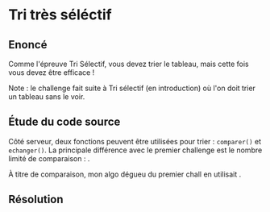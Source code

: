 # Tri très séléctif

## Enoncé

Comme l'épreuve Tri Sélectif, vous devez trier le tableau, mais cette fois vous devez être efficace !

Note : le challenge fait suite à Tri sélectif (en introduction) où l'on doit trier un tableau sans le voir.

## Étude du code source

Côté serveur, deux fonctions peuvent être utilisées pour trier : `comparer()` et `echanger()`. La principale différence avec le premier challenge est le nombre limité de comparaison : .

À titre de comparaison, mon algo dégueu du premier chall en utilisait .

## Résolution 
